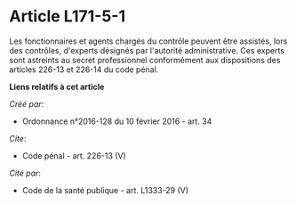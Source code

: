 # Article L171-5-1

Les fonctionnaires et agents chargés du contrôle peuvent être assistés, lors des contrôles, d'experts désignés par l'autorité
administrative. Ces experts sont astreints au secret professionnel conformément aux dispositions des articles 226-13 et
226-14 du code pénal.

**Liens relatifs à cet article**

_Créé par_:

  - Ordonnance n°2016-128 du 10 février 2016 - art. 34

_Cite_:

  - Code pénal - art. 226-13 (V)

_Cité par_:

  - Code de la santé publique - art. L1333-29 (V)
